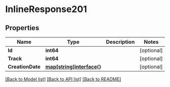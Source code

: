 # InlineResponse201

## Properties

Name | Type | Description | Notes
------------ | ------------- | ------------- | -------------
**Id** | **int64** |  | [optional] 
**Track** | **int64** |  | [optional] 
**CreationDate** | [**map[string]interface{}**](object.md) |  | [optional] 

[[Back to Model list]](../README.md#documentation-for-models) [[Back to API list]](../README.md#documentation-for-api-endpoints) [[Back to README]](../README.md)


